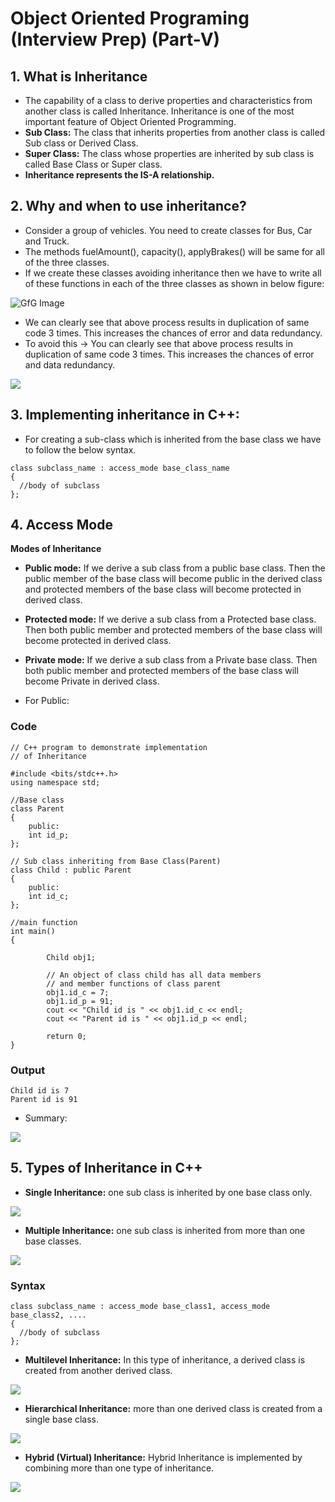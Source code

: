 # Object Oriented Programing (Interview Prep) (Part-V)

## 1. What is Inheritance
- The capability of a class to derive properties and characteristics from another class is called Inheritance. Inheritance is one of the most important feature of Object Oriented Programming. 
- <strong>Sub Class:</strong>   The class that inherits properties from another class is called Sub class or Derived Class. 
- <strong>Super Class:</strong> The class whose properties are inherited by sub class is called Base Class or Super class. 
- <strong>Inheritance represents the IS-A relationship.</strong>

## 2. Why and when to use inheritance?
- Consider a group of vehicles. You need to create classes for Bus, Car and Truck. 
- The methods fuelAmount(), capacity(), applyBrakes() will be same for all of the three classes. 
- If we create these classes avoiding inheritance then we have to write all of these functions in each of the three classes as shown in below figure: 

![GfG Image](https://media.geeksforgeeks.org/wp-content/uploads/inheritance.png)

- We can clearly see that above process results in duplication of same code 3 times. This increases the chances of error and data redundancy.
- To avoid this -> You can clearly see that above process results in duplication of same code 3 times. This increases the chances of error and data redundancy.

![](https://media.geeksforgeeks.org/wp-content/uploads/inheritance2.png)

## 3. Implementing inheritance in C++: 
- For creating a sub-class which is inherited from the base class we have to follow the below syntax. 

```
class subclass_name : access_mode base_class_name
{
  //body of subclass
};
```

## 4. Access Mode
<strong>Modes of Inheritance</strong>
- <strong>Public mode:</strong> If we derive a sub class from a public base class. Then the public member of the base class will become public in the derived class and protected members of the base class will become protected in derived class.

- <strong>Protected mode:</strong> If we derive a sub class from a Protected base class. Then both public member and protected members of the base class will become protected in derived class.

- <strong>Private mode:</strong> If we derive a sub class from a Private base class. Then both public member and protected members of the base class will become Private in derived class. 

- For Public:

### Code
```
// C++ program to demonstrate implementation
// of Inheritance

#include <bits/stdc++.h>
using namespace std;

//Base class
class Parent
{
	public:
	int id_p;
};

// Sub class inheriting from Base Class(Parent)
class Child : public Parent
{
	public:
	int id_c;
};

//main function
int main()
{
	
		Child obj1;
		
		// An object of class child has all data members
		// and member functions of class parent
		obj1.id_c = 7;
		obj1.id_p = 91;
		cout << "Child id is " << obj1.id_c << endl;
		cout << "Parent id is " << obj1.id_p << endl;
		
		return 0;
}
```

### Output
```
Child id is 7
Parent id is 91
```

- Summary:

![](https://media.geeksforgeeks.org/wp-content/cdn-uploads/table-class.png)

## 5. Types of Inheritance in C++

- <strong>Single Inheritance:</strong>  one sub class is inherited by one base class only.

![](https://media.geeksforgeeks.org/wp-content/uploads/single-inheritance.png)

- <strong>Multiple Inheritance:</strong> one sub class is inherited from more than one base classes.

![](https://media.geeksforgeeks.org/wp-content/uploads/multiple-inheritance.png)

### Syntax
```
class subclass_name : access_mode base_class1, access_mode base_class2, ....
{
  //body of subclass
};
```

- <strong>Multilevel Inheritance:</strong>  In this type of inheritance, a derived class is created from another derived class.

![](https://media.geeksforgeeks.org/wp-content/uploads/multilevel-inheritance.png)

- <strong>Hierarchical Inheritance:</strong> more than one derived class is created from a single base class.

![](https://media.geeksforgeeks.org/wp-content/uploads/hierarchical-inheritance.png)

- <strong>Hybrid (Virtual) Inheritance:</strong>  Hybrid Inheritance is implemented by combining more than one type of inheritance.

![](https://media.geeksforgeeks.org/wp-content/uploads/Hybrid-Inheritance.png)
